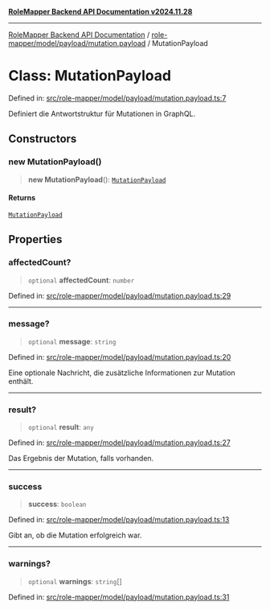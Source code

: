 [**RoleMapper Backend API Documentation v2024.11.28**](../../../../../README.md)

***

[RoleMapper Backend API Documentation](../../../../../modules.md) / [role-mapper/model/payload/mutation.payload](../README.md) / MutationPayload

# Class: MutationPayload

Defined in: [src/role-mapper/model/payload/mutation.payload.ts:7](https://github.com/FlowCraft-AG/RoleMapper/blob/bf5085d9e7de1fbc4b709bcc4add48f0b20f2b21/backend/src/role-mapper/model/payload/mutation.payload.ts#L7)

Definiert die Antwortstruktur für Mutationen in GraphQL.

## Constructors

### new MutationPayload()

> **new MutationPayload**(): [`MutationPayload`](MutationPayload.md)

#### Returns

[`MutationPayload`](MutationPayload.md)

## Properties

### affectedCount?

> `optional` **affectedCount**: `number`

Defined in: [src/role-mapper/model/payload/mutation.payload.ts:29](https://github.com/FlowCraft-AG/RoleMapper/blob/bf5085d9e7de1fbc4b709bcc4add48f0b20f2b21/backend/src/role-mapper/model/payload/mutation.payload.ts#L29)

***

### message?

> `optional` **message**: `string`

Defined in: [src/role-mapper/model/payload/mutation.payload.ts:20](https://github.com/FlowCraft-AG/RoleMapper/blob/bf5085d9e7de1fbc4b709bcc4add48f0b20f2b21/backend/src/role-mapper/model/payload/mutation.payload.ts#L20)

Eine optionale Nachricht, die zusätzliche Informationen zur Mutation enthält.

***

### result?

> `optional` **result**: `any`

Defined in: [src/role-mapper/model/payload/mutation.payload.ts:27](https://github.com/FlowCraft-AG/RoleMapper/blob/bf5085d9e7de1fbc4b709bcc4add48f0b20f2b21/backend/src/role-mapper/model/payload/mutation.payload.ts#L27)

Das Ergebnis der Mutation, falls vorhanden.

***

### success

> **success**: `boolean`

Defined in: [src/role-mapper/model/payload/mutation.payload.ts:13](https://github.com/FlowCraft-AG/RoleMapper/blob/bf5085d9e7de1fbc4b709bcc4add48f0b20f2b21/backend/src/role-mapper/model/payload/mutation.payload.ts#L13)

Gibt an, ob die Mutation erfolgreich war.

***

### warnings?

> `optional` **warnings**: `string`[]

Defined in: [src/role-mapper/model/payload/mutation.payload.ts:31](https://github.com/FlowCraft-AG/RoleMapper/blob/bf5085d9e7de1fbc4b709bcc4add48f0b20f2b21/backend/src/role-mapper/model/payload/mutation.payload.ts#L31)
